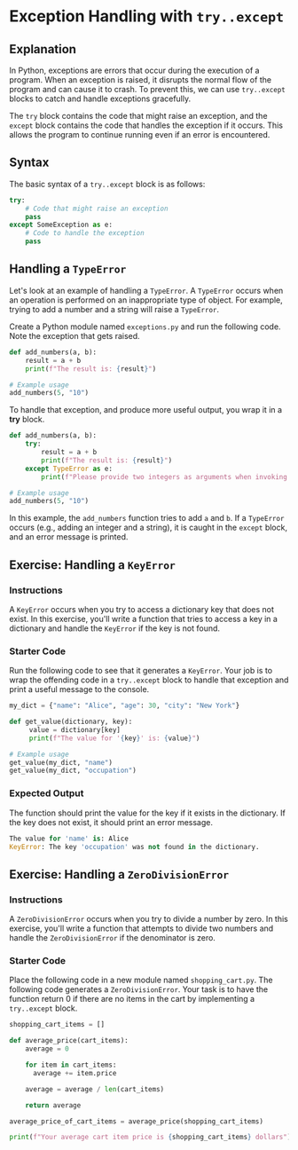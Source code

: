# Exception Handling with `try..except`

## Explanation
In Python, exceptions are errors that occur during the execution of a program. When an exception is raised, it disrupts the normal flow of the program and can cause it to crash. To prevent this, we can use `try..except` blocks to catch and handle exceptions gracefully.

The `try` block contains the code that might raise an exception, and the `except` block contains the code that handles the exception if it occurs. This allows the program to continue running even if an error is encountered.

## Syntax
The basic syntax of a `try..except` block is as follows:

```python
try:
    # Code that might raise an exception
    pass
except SomeException as e:
    # Code to handle the exception
    pass
```

## Handling a `TypeError`

Let's look at an example of handling a `TypeError`. A `TypeError` occurs when an operation is performed on an inappropriate type of object. For example, trying to add a number and a string will raise a `TypeError`.

Create a Python module named `exceptions.py` and run the following code. Note the exception that gets raised.

```python
def add_numbers(a, b):
    result = a + b
    print(f"The result is: {result}")

# Example usage
add_numbers(5, "10")
```

To handle that exception, and produce more useful output, you wrap it in a **try** block.

```python
def add_numbers(a, b):
    try:
        result = a + b
        print(f"The result is: {result}")
    except TypeError as e:
        print(f"Please provide two integers as arguments when invoking this function.")

# Example usage
add_numbers(5, "10")
```

In this example, the `add_numbers` function tries to add `a` and `b`. If a `TypeError` occurs (e.g., adding an integer and a string), it is caught in the `except` block, and an error message is printed.

## Exercise: Handling a `KeyError`

### Instructions

A `KeyError` occurs when you try to access a dictionary key that does not exist. In this exercise, you'll write a function that tries to access a key in a dictionary and handle the `KeyError` if the key is not found.

### Starter Code

Run the following code to see that it generates a `KeyError`. Your job is to wrap the offending code in a `try..except` block to handle that exception and print a useful message to the console.

```python
my_dict = {"name": "Alice", "age": 30, "city": "New York"}

def get_value(dictionary, key):
     value = dictionary[key]
     print(f"The value for '{key}' is: {value}")

# Example usage
get_value(my_dict, "name")
get_value(my_dict, "occupation")
```

### Expected Output
The function should print the value for the key if it exists in the dictionary. If the key does not exist, it should print an error message.

```python
The value for 'name' is: Alice
KeyError: The key 'occupation' was not found in the dictionary.
```

## Exercise: Handling a `ZeroDivisionError`

### Instructions

A `ZeroDivisionError` occurs when you try to divide a number by zero. In this exercise, you'll write a function that attempts to divide two numbers and handle the `ZeroDivisionError` if the denominator is zero.

### Starter Code

Place the following code in a new module named `shopping_cart.py`. The following code generates a `ZeroDivisionError`. Your task is to have the function return 0 if there are no items in the cart by implementing a `try..except` block.

```python
shopping_cart_items = []

def average_price(cart_items):
    average = 0

    for item in cart_items:
      average += item.price

    average = average / len(cart_items)

    return average

average_price_of_cart_items = average_price(shopping_cart_items)

print(f"Your average cart item price is {shopping_cart_items} dollars")
```
